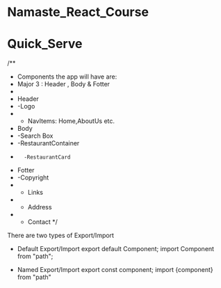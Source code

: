 # Namaste_React_Course

# Quick_Serve

/**
 * Components the app will have are:
 * Major 3 : Header , Body & Fotter
 *
 * Header
 *  -Logo
 *  - NavItems: Home,AboutUs etc.
 * Body
 *  -Search Box
 *  -RestaurantContainer
 *       -RestaurantCard
 * Fotter
 * -Copyright
 * - Links
 * - Address
 * - Contact
 */

 There are two types of Export/Import

 - Default Export/Import
    export default Component;
    import Component from "path";

- Named Export/Import
    export const component;
    import {component} from "path"